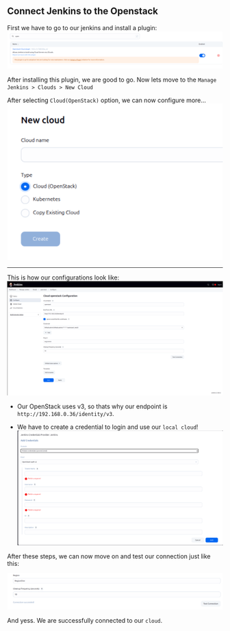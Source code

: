 ## Connect Jenkins to the Openstack

First we have to go to our jenkins and install a plugin:
![alt text](image.png)

After installing this plugin, we are good to go. Now lets move to the `Manage Jenkins > Clouds > New Cloud`

After selecting `Cloud(OpenStack)` option, we can now configure more...
![alt text](image-1.png)

---

This is how our configurations look like:
![alt text](image-2.png)

- Our OpenStack uses v3, so thats why our endpoint is `http://192.168.0.36/identity/v3`.

- We have to create a credential to login and use our `local cloud`!
![alt text](image-3.png)

After these steps, we can now move on and test our connection just like this:

![alt text](image-4.png)

And yess. We are successfully connected to our `cloud`.